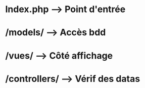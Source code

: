 # Index.php --> Point d'entrée
# /models/ --> Accès bdd
# /vues/ --> Côté affichage
# /controllers/ --> Vérif des datas